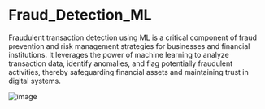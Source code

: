 # Fraud_Detection_ML

Fraudulent transaction detection using ML is a critical component of fraud prevention and risk management strategies for businesses and financial institutions. It leverages the power of machine learning to analyze transaction data, identify anomalies, and flag potentially fraudulent activities, thereby safeguarding financial assets and maintaining trust in digital systems.

![image](https://github.com/Akshar106/Fraud-Transaction-Detection-Using-ML/assets/109402115/5bd87214-9965-483b-b582-2f25cb78fe63)

